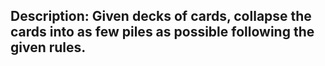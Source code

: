 ## Description: Given decks of cards, collapse the cards into as few piles as possible following the given rules.
